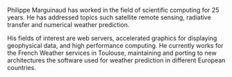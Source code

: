Philippe Marguinaud has worked in the field of scientific computing for 25 years. 
He has addressed topics such satellite remote sensing, radiative transfer and numerical 
weather prediction.

His fields of interest are web servers, accelerated graphics for displaying geophysical data,
and high performance computing. He currently works for the French Weather services in Toulouse,
maintaining and porting to new architectures the software used for weather prediction in
different European countries.
